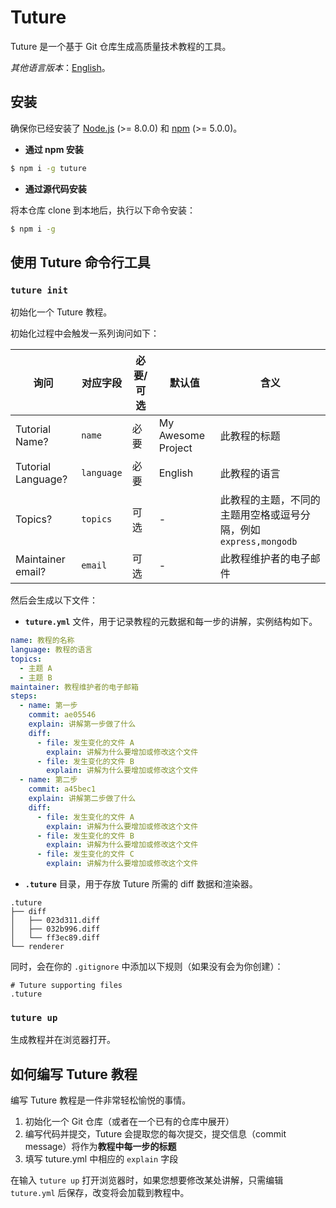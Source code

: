 # Tuture

Tuture 是一个基于 Git 仓库生成高质量技术教程的工具。

*其他语言版本*：[English](README.md)。

## 安装

确保你已经安装了 [Node.js](https://nodejs.org/) (>= 8.0.0) 和 [npm](https://www.npmjs.com/) (>= 5.0.0)。

- **通过 npm 安装**

```bash
$ npm i -g tuture
```

- **通过源代码安装**

将本仓库 clone 到本地后，执行以下命令安装：

```bash
$ npm i -g
```

## 使用 Tuture 命令行工具

### `tuture init`

初始化一个 Tuture 教程。

初始化过程中会触发一系列询问如下：

| 询问               | 对应字段   | 必要/可选 | 默认值             | 含义                                                         |
| ------------------ | ---------- | --------- | ------------------ | ------------------------------------------------------------ |
| Tutorial Name?     | `name`     | 必要      | My Awesome Project | 此教程的标题                                                 |
| Tutorial Language? | `language` | 必要      | English            | 此教程的语言                                                 |
| Topics?            | `topics`   | 可选      | -                  | 此教程的主题，不同的主题用空格或逗号分隔，例如 `express,mongodb` |
| Maintainer email?  | `email`    | 可选      | -                  | 此教程维护者的电子邮件                                       |

然后会生成以下文件：

-  **`tuture.yml`** 文件，用于记录教程的元数据和每一步的讲解，实例结构如下。

```yaml
name: 教程的名称
language: 教程的语言
topics:
  - 主题 A
  - 主题 B
maintainer: 教程维护者的电子邮箱
steps:
  - name: 第一步
    commit: ae05546
    explain: 讲解第一步做了什么
    diff:
      - file: 发生变化的文件 A
        explain: 讲解为什么要增加或修改这个文件
      - file: 发生变化的文件 B
        explain: 讲解为什么要增加或修改这个文件
  - name: 第二步
    commit: a45bec1
    explain: 讲解第二步做了什么
    diff:
      - file: 发生变化的文件 A
        explain: 讲解为什么要增加或修改这个文件
      - file: 发生变化的文件 B
        explain: 讲解为什么要增加或修改这个文件
      - file: 发生变化的文件 C
        explain: 讲解为什么要增加或修改这个文件
```

-  **`.tuture`** 目录，用于存放 Tuture 所需的 diff 数据和渲染器。

```
.tuture
├── diff
│   ├── 023d311.diff
│   ├── 032b996.diff
│   └── ff3ec89.diff
└── renderer
```

同时，会在你的 `.gitignore` 中添加以下规则（如果没有会为你创建）：

```
# Tuture supporting files
.tuture
```

### `tuture up`

生成教程并在浏览器打开。

## 如何编写 Tuture 教程

编写 Tuture 教程是一件非常轻松愉悦的事情。

1. 初始化一个 Git 仓库（或者在一个已有的仓库中展开）
2. 编写代码并提交，Tuture 会提取您的每次提交，提交信息（commit message）将作为**教程中每一步的标题**
3. 填写 tuture.yml 中相应的 `explain` 字段

在输入 `tuture up` 打开浏览器时，如果您想要修改某处讲解，只需编辑 `tuture.yml` 后保存，改变将会加载到教程中。
